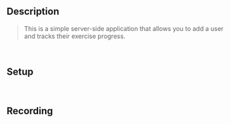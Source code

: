 ## Description

> This is a simple server-side application that allows you to add a user and tracks their exercise progress.

<br />

## Setup

<br />

## Recording
